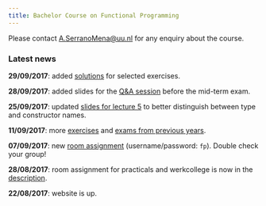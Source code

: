 ```yaml
---
title: Bachelor Course on Functional Programming 
---
```


Please contact <a href="mailto:A.SerranoMena@uu.nl">A.SerranoMena@uu.nl</a> for any enquiry about the course.

### Latest news

**29/09/2017**: added [solutions](solutions.html) for selected exercises.

**28/09/2017**: added slides for the [Q&A session](slides/fp-qa1.pdf) before the mid-term exam.

**25/09/2017**: updated [slides for lecture 5](slides/fp-05-data-classes.pdf) to better distinguish between type and constructor names.

**11/09/2017**: more [exercises](exercises.html) and [exams from previous years](exams.html).

**07/09/2017**: new [room assignment](pw/rooms.html) (username/password: `fp`). Double check your group!

**28/08/2017**: room assignment for practicals and werkcollege is now in the [description](description.html#schedule).

**22/08/2017**: website is up.
